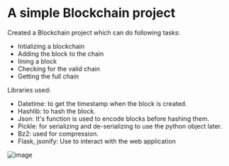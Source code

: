# A simple Blockchain project

Created a Blockchain project which can do following tasks:
  - Intializing a blockchain
  - Adding the block to the chain
  - Iining a block
  - Checking for the valid chain
  - Getting the full chain
  
Libraries used:

  - Datetime: to get the timestamp when the block is created.
  - Hashlib: to hash the block.
  - Json: It's function is used to encode blocks before hashing them.
  - Pickle: for serializing and de-serializing to use the python object later.
  - Bz2: used for compression.
  - Flask, jsonify: Use to interact with the web application
   
![image](https://user-images.githubusercontent.com/53208497/89111566-349ffc80-d425-11ea-973c-ed39fa934f51.png)
